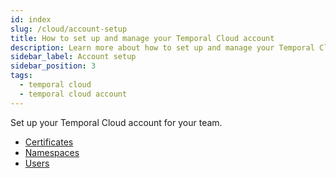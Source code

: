 ```yaml
---
id: index
slug: /cloud/account-setup
title: How to set up and manage your Temporal Cloud account
description: Learn more about how to set up and manage your Temporal Cloud account, including certificates and users.
sidebar_label: Account setup
sidebar_position: 3
tags:
  - temporal cloud
  - temporal cloud account
---
```


Set up your Temporal Cloud account for your team.

- [Certificates](/cloud/certificates)
- [Namespaces](/cloud/namespaces)
- [Users](/cloud/users)
